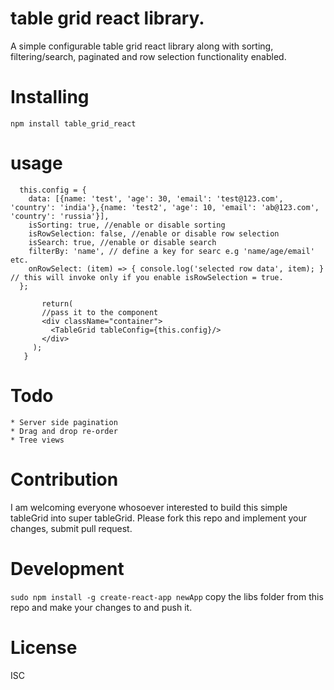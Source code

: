 # table grid react library. 
  A simple configurable table grid react library along with sorting, filtering/search, paginated and row selection functionality enabled.

# Installing
  ```npm install table_grid_react```

# usage
  ```//define your config objects
    this.config = {
      data: [{name: 'test', 'age': 30, 'email': 'test@123.com', 'country': 'india'},{name: 'test2', 'age': 10, 'email': 'ab@123.com', 'country': 'russia'}],
      isSorting: true, //enable or disable sorting
      isRowSelection: false, //enable or disable row selection
      isSearch: true, //enable or disable search
      filterBy: 'name', // define a key for searc e.g 'name/age/email' etc.
      onRowSelect: (item) => { console.log('selected row data', item); } // this will invoke only if you enable isRowSelection = true.
    };
 ```
 ```render(){
        return(
        //pass it to the component
        <div className="container">
          <TableGrid tableConfig={this.config}/>
        </div>
      );
    }
 ```
# Todo
    * Server side pagination
    * Drag and drop re-order
    * Tree views 

# Contribution
  I am welcoming everyone whosoever interested to build this simple tableGrid into super tableGrid. Please fork this repo and implement your changes, submit pull request.

# Development
  ```sudo npm install -g create-react-app newApp```
  copy the libs folder from this repo and make your changes to and push it. 

# License
  ISC



